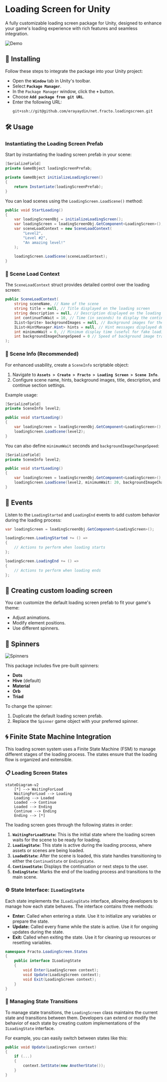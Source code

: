 ﻿# Loading Screen for Unity

A fully customizable loading screen package for Unity, designed to enhance your game's loading experience with rich
features and seamless integration.

![Demo](Documentation~/LoadingScreenDemo.gif)

## 🚀 Installing

Follow these steps to integrate the package into your Unity project:

- Open the **`Window`** tab in Unity's toolbar.
- Select **`Package Manager`**.
- In the `Package Manager` window, click the **`+`** button.
- Choose **`Add package from git URL`**.
- Enter the following URL:
  ```
  git+ssh://git@github.com/erayaydin/net.fracto.loadingscreen.git
  ```

## 🛠️ Usage

### Instantiating the Loading Screen Prefab

Start by instantiating the loading screen prefab in your scene:

```csharp
[SerializeField]
private GameObject loadingScreenPrefab;

private GameObject initializeLoadingScreen()
{
    return Instantiate(loadingScreenPrefab);
}
```

You can load scenes using the `LoadingScreen.LoadScene()` method:

```csharp
public void StartLoading()
{
    var loadingScreenObj = initializeLoadingScreen();
    var loadingScreen = loadingScreenObj.GetComponent<LoadingScreen>();
    var sceneLoadContext = new SceneLoadContext(
        "Level2", 
        "Level #2", 
        "An amazing level!"
    );
    
    loadingScreen.LoadScene(sceneLoadContext);
}
```

### 🎯 Scene Load Context

The `SceneLoadContext` struct provides detailed control over the loading screen:

```csharp
public SceneLoadContext(
    string sceneName, // Name of the scene
    string title = null, // Title displayed on the loading screen
    string description = null, // Description displayed on the loading screen
    int continueToWait = 10, // Time (in seconds) to display the continue section (0 for immediate transition)
    IList<Sprite> backgroundImages = null, // Background images for the loading screen
    IList<HintManager.Hint> hints = null, // Hint messages displayed during loading
    int minimumWait = 0, // Minimum display time (useful for fake loading)
    int backgroundImageChangeSpeed = 0 // Speed of background image transitions
);
```

### 📝 Scene Info (Recommended)

For enhanced usability, create a `SceneInfo` scriptable object:

1. Navigate to **`Assets > Create > Fracto > Loading Screen > Scene Info`**.
2. Configure scene name, hints, background images, title, description, and continue section settings.

Example usage:

```csharp
[SerializeField]
private SceneInfo level2;

public void startLoading()
{
    var loadingScreen = loadingScreenObj.GetComponent<LoadingScreen>();
    loadingScreen.LoadScene(level2);
}
```

You can also define `minimumWait` seconds and `backgroundImageChangeSpeed`:

```csharp
[SerializeField]
private SceneInfo level2;

public void startLoading()
{
    var loadingScreen = loadingScreenObj.GetComponent<LoadingScreen>();
    loadingScreen.LoadScene(level2, minimumWait: 20, backgroundImageChangeSpeed: 15);
}
```

## 🔔 Events

Listen to the `LoadingStarted` and `LoadingEnd` events to add custom behavior during the loading process:

```csharp
var loadingScreen = loadingScreenObj.GetComponent<LoadingScreen>();

loadingScreen.LoadingStarted += () =>
{
    // Actions to perform when loading starts
};

loadingScreen.LoadingEnd += () =>
{
    // Actions to perform when loading ends
};
```

## 🎨 Creating custom loading screen

You can customize the default loading screen prefab to fit your game's theme:

- Adjust animations.
- Modify element positions.
- Use different spinners.

## 🔄 Spinners

![Spinners](Documentation~/SpinnersDemo.gif)

This package includes five pre-built spinners:

- **Dots**
- **Hive** (default)
- **Material**
- **Orb**
- **Triad**

To change the spinner:

1. Duplicate the default loading screen prefab.
2. Replace the `Spinner` game object with your preferred spinner.

## 🌀 Finite State Machine Integration

This loading screen system uses a Finite State Machine (FSM) to manage different stages of the loading process.
The states ensure that the loading flow is organized and extensible.

### 📋 Loading Screen States

```mermaid
stateDiagram-v2
    [*] --> WaitingForLoad
    WaitingForLoad --> Loading
    Loading --> Loaded
    Loaded --> Continue
    Loaded --> Ending
    Continue --> Ending
    Ending --> [*]
```

The loading screen goes through the following states in order:

1. **`WaitingForLoadState`:** This is the initial state where the loading screen waits for the scene to be ready for
loading.
2. **`LoadingState`:** This state is active during the loading process, where assets or scenes are being loaded.
3. **`LoadedState`:** After the scene is loaded, this state handles transitioning to either the `ContinueState` or
`EndingState`.
4. **`ContinueState`:** Displays the continuation or next steps to the user.
5. **`EndingState`:** Marks the end of the loading process and transitions to the main scene.

### ⚙️ State Interface: `ILoadingState`

Each state implements the `ILoadingState` interface, allowing developers to manage how each state behaves.
The interface contains three methods:

- **Enter:** Called when entering a state. Use it to initialize any variables or prepare the state.
- **Update:** Called every frame while the state is active. Use it for ongoing updates during the state.
- **Exit:** Called when exiting the state. Use it for cleaning up resources or resetting variables.

```csharp
namespace Fracto.LoadingScreen.States
{
    public interface ILoadingState
    {
        void Enter(LoadingScreen context);
        void Update(LoadingScreen context);
        void Exit(LoadingScreen context);
    }
}
```

### 🚦 Managing State Transitions

To manage state transitions, the `LoadingScreen` class maintains the current state and transitions between them.
Developers can extend or modify the behavior of each state by creating custom implementations of the `ILoadingState`
interface.

For example, you can easily switch between states like this:

```csharp
public void Update(LoadingScreen context)
{
    if (...)
    {
        context.SetState(new AnotherState());
    }
}
```
